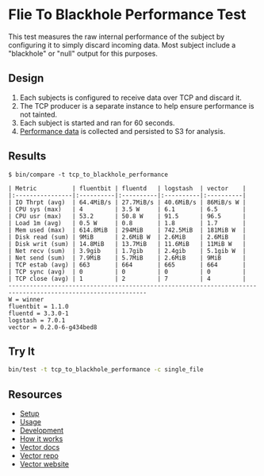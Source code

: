 # Flie To Blackhole Performance Test

This test measures the raw internal performance of the subject by configuring it to
simply discard incoming data. Most subject include a "blackhole" or "null" output
for this purposes.

## Design

1. Each subjects is configured to receive data over TCP and discard it.
2. The TCP producer is a separate instance to help ensure performance is not tainted.
3. Each subject is started and ran for 60 seconds.
4. [Performance data][performance_data] is collected and persisted to S3 for analysis.

## Results

```
$ bin/compare -t tcp_to_blackhole_performance

| Metric          | fluentbit | fluentd   | logstash  | vector    |
|:----------------|:----------|:----------|:----------|:----------|
| IO Thrpt (avg)  | 64.4MiB/s | 27.7MiB/s | 40.6MiB/s | 86MiB/s W |
| CPU sys (max)   | 4         | 3.5 W     | 6.1       | 6.5       |
| CPU usr (max)   | 53.2      | 50.8 W    | 91.5      | 96.5      |
| Load 1m (avg)   | 0.5 W     | 0.8       | 1.8       | 1.7       |
| Mem used (max)  | 614.8MiB  | 294MiB    | 742.5MiB  | 181MiB W  |
| Disk read (sum) | 9MiB      | 2.6MiB W  | 2.6MiB    | 2.6MiB    |
| Disk writ (sum) | 14.8MiB   | 13.7MiB   | 11.6MiB   | 11MiB W   |
| Net recv (sum)  | 3.9gib    | 1.7gib    | 2.4gib    | 5.1gib W  |
| Net send (sum)  | 7.9MiB    | 5.7MiB    | 2.6MiB    | 9MiB      |
| TCP estab (avg) | 663       | 664       | 665       | 664       |
| TCP sync (avg)  | 0         | 0         | 0         | 0         |
| TCP close (avg) | 1         | 2         | 7         | 4         |
-------------------------------------------------------------------------------------------------------------
W = winner
fluentbit = 1.1.0
fluentd = 3.3.0-1
logstash = 7.0.1
vector = 0.2.0-6-g434bed8
```

## Try It

```bash
bin/test -t tcp_to_blackhole_performance -c single_file
```

## Resources

* [Setup][setup]
* [Usage][usage]
* [Development][development]
* [How it works][how_it_works]
* [Vector docs][docs]
* [Vector repo][repo]
* [Vector website][website]


[development]: /README.md#development
[docs]: https://docs.vector.dev
[how_it_works]: /README.md#how-it-works
[performance_data]: /README.md#performance-data
[repo]: https://github.com/timberio/vector
[setup]: /README.md#setup
[usage]: /README.md#usage
[website]: https://vector.dev

